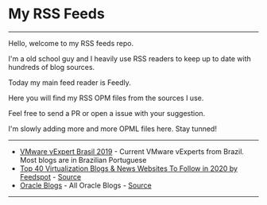 # My RSS Feeds
----

Hello, welcome to my RSS feeds repo.

I'm a old school guy and I heavily use RSS readers to keep up to date with hundreds of blog sources. 

Today my main feed reader is Feedly.

Here you will find my RSS OPM files from the sources I use.

Feel free to send a PR or open a issue with your suggestion.

I'm slowly adding more and more OPML files here. Stay tunned!

----
+ [VMware vExpert Brasil 2019](vExpert-Brasil-2019.opml) - Current VMware vExperts from Brazil. Most blogs are in Brazilian Portuguese
+ [Top 40 Virtualization Blogs & News Websites To Follow in 2020 by Feedspot](Top-40-Virtualization-Blogs-To-Follow-in-2020-By-Feedspot.opml) - [Source](https://blog.feedspot.com/virtualization_blogs/)
+ [Oracle Blogs](oracle-blogs.opml) - All Oracle Blogs - [Source](https://blogs.oracle.com/blogdirectory)
----



